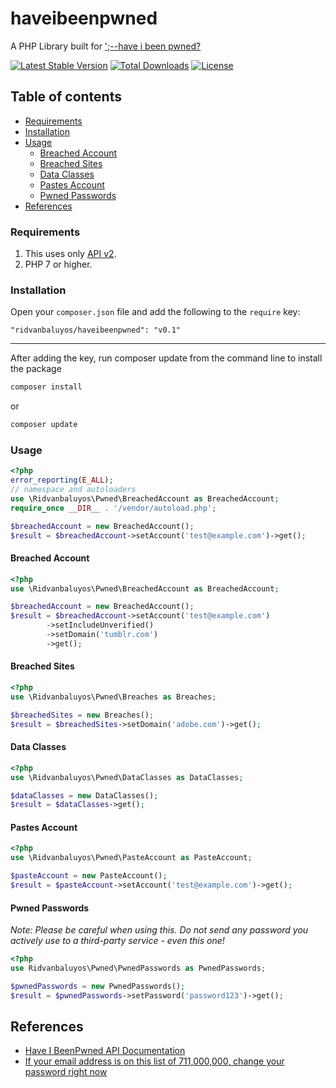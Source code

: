 # haveibeenpwned
A PHP Library built for [';--have i been pwned?](https://haveibeenpwned.com) 

[![Latest Stable Version](https://poser.pugx.org/ridvanbaluyos/haveibeenpwned/v/stable)](https://packagist.org/packages/ridvanbaluyos/haveibeenpwned) [![Total Downloads](https://poser.pugx.org/ridvanbaluyos/haveibeenpwned/downloads)](https://packagist.org/packages/ridvanbaluyos/haveibeenpwned) [![License](https://poser.pugx.org/ridvanbaluyos/haveibeenpwned/license)](https://packagist.org/packages/ridvanbaluyos/haveibeenpwned)

## Table of contents ##
- [Requirements](#requirements)
- [Installation](#installation)
- [Usage](#usage)
    - [Breached Account](#breached-account)
    - [Breached Sites](#breached-sites)
    - [Data Classes](#data-classes)
    - [Pastes Account](#pastes-account)
    - [Pwned Passwords](#chaining-options)
- [References](#references)

### Requirements ###
1. This uses only [API v2](https://haveibeenpwned.com/API/v2).
2. PHP 7 or higher.

### Installation ###
Open your `composer.json` file and add the following to the `require` key:

    "ridvanbaluyos/haveibeenpwned": "v0.1"

---

After adding the key, run composer update from the command line to install the package

```bash
composer install
```

or

```bash
composer update
```

### Usage ##
```php
<?php
error_reporting(E_ALL);
// namespace and autoloaders
use \Ridvanbaluyos\Pwned\BreachedAccount as BreachedAccount;
require_once __DIR__ . '/vendor/autoload.php';

$breachedAccount = new BreachedAccount();
$result = $breachedAccount->setAccount('test@example.com')->get();
```

#### Breached Account
```php
<?php
use \Ridvanbaluyos\Pwned\BreachedAccount as BreachedAccount;

$breachedAccount = new BreachedAccount();
$result = $breachedAccount->setAccount('test@example.com')
        ->setIncludeUnverified()
        ->setDomain('tumblr.com')
        ->get();
```

#### Breached Sites
```php
<?php
use \Ridvanbaluyos\Pwned\Breaches as Breaches;

$breachedSites = new Breaches();
$result = $breachedSites->setDomain('adobe.com')->get();
```

#### Data Classes
```php
<?php
use \Ridvanbaluyos\Pwned\DataClasses as DataClasses;

$dataClasses = new DataClasses();
$result = $dataClasses->get();
````

#### Pastes Account
```php
<?php
use \Ridvanbaluyos\Pwned\PasteAccount as PasteAccount;

$pasteAccount = new PasteAccount();
$result = $pasteAccount->setAccount('test@example.com')->get();
```

#### Pwned Passwords
*Note: Please be careful when using this. Do not send any password you actively use to a third-party service - even this one!*
```php
<?php
use Ridvanbaluyos\Pwned\PwnedPasswords as PwnedPasswords;

$pwnedPasswords = new PwnedPasswords();
$result = $pwnedPasswords->setPassword('password123')->get();
```

## References
* [Have I BeenPwned API Documentation](https://haveibeenpwned.com/API/v2)
* [If your email address is on this list of 711,000,000, change your password right now](http://metro.co.uk/2017/08/30/is-your-email-address-one-of-711000000-found-on-a-spambot-server-6888834/)
